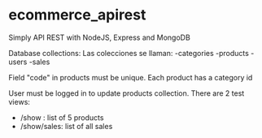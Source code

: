 # ecommerce_apirest
Simply API REST with NodeJS, Express and MongoDB

Database collections:
Las colecciones se llaman:
-categories
-products
-users
-sales

Field "code" in products must be unique.
Each product has a category id

User must be logged in to update products collection.
There are 2 test views:
- /show : list of 5 products
- /show/sales: list of all sales

